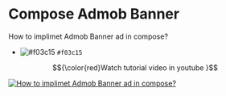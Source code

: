 # Compose Admob Banner
How to implimet Admob Banner ad in compose?
- ![#f03c15](https://placehold.co/15x15/f03c15/f03c15.png) `#f03c15`

$${\color{red}Watch tutorial video in youtube }$$

 
[![How to implimet Admob Banner ad in compose?](https://img.youtube.com/vi/vAlDqS6qj_E/0.jpg)](https://www.youtube.com/watch?v=vAlDqS6qj_E)
